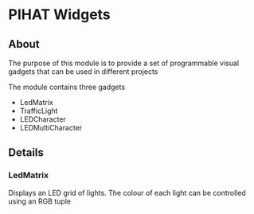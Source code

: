 # PIHAT Widgets

## About

The purpose of this module is to provide a set of programmable visual gadgets that can be used in different projects

The module contains three gadgets

- LedMatrix
- TrafficLight
- LEDCharacter
- LEDMultiCharacter

## Details

### LedMatrix

Displays an LED grid of lights. The colour of each light can be controlled using an RGB tuple

